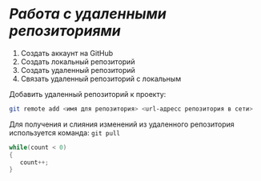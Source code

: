 # ***Работа с удаленными репозиториями***
1. Создать аккаунт на GitHub
2. Создать локальный репозиторий
3. Создать удаленный репозиторий
4. Связать удаленный репозиторий с локальным

Добавить удаленный репозиторий к проекту: 
```Bash
git remote add <имя для репозитория> <url-адресс репозитория в сети>
``` 
Для получения и слияния изменений из удаленного репозитория используется команда: `git pull`
```C#
while(count < 0)
{
   count++;
} 
```